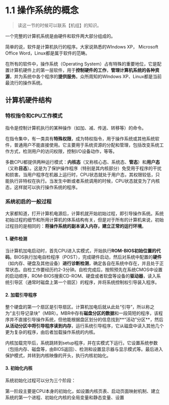 # 1.1 操作系统的概念

> 读这一节的时候可以联系【机组】的知识。

一个完整的计算机系统是由硬件和软件两大部分组成的。

简单的说，软件是计算机执行的程序。大家说熟悉的WIndows XP， Microsoft Office Word，Linux都是属于软件的范畴。

在所有的软件中，操作系统（Operating System）占有特殊的重要地位，它是配置计算机硬件上的第一层软件，用于**控制硬件的工作**，**管理计算机系统的各种资源**，并为系统中各个程序的**提供服务**。众所周知的WIndows XP、Linux都是当前最流行的操作系统。

## 计算机硬件结构

### 特权指令和CPU工作模式

指令是控制计算机执行的某种操作（如加、减、传送、转移等）的命令。

在指令集中，有一类具有**特殊权限**，成为特权指令，用于操作系统或其他系统软件，普通用户不能直接使用。它主要用于系统资源的分配和管理，包括改变系统工作方式，检测用户的访问权限，控制I/O设备动作，等等。

多数CPU都提供两种运行模式：**内核态**（又称核心态、系统态、**管态**）和**用户态**（又称**目态**）。这是为了保护操作程序（特别是其内核部分）免受用于程序的干扰和损害。当用户程序在机器上运行时，CPU状态就处于用户态，其权限较低，只能执行非特权在执行。当发生中断或者系统调用的时候，CPU状态就变为了内核态，这样就可以执行操作系统的程序。

### 系统初启的一般过程

大家都知道，打开计算机电源后，计算机就开始初始过程，即引导操作系统。系统初始过程的细节和所用计算机的体系结构有关，但是对于所有的计算机来说，初始过程目的是相同的：**将操作系统的副本读入内存，建立正常的运行环境**。

#### 1. 硬件检测

当计算机加电启动时，首先CPU进入实模式，开始执行**ROM-BIOS初始位置的代码**。BIOS执行加电自检程序（POST），完成硬件启动，然后对系统中配置的**硬件**（如内存、硬盘及其他设备）**进行诊断检测**，确定各自在系统中存在，并且处于正常状态。自检工作要经历约2-3分钟。自检完成后，按照预先在系统CMOS中设置的启动顺序，ROM-BIOS搜索CD-ROM、硬盘或者软盘等设备的**驱动器**，读入系统引导区（通常时磁盘上第一个扇区）的程序，并将系统控制权引导装入程序。

#### 2. 加载引导程序

整个硬盘的第一个扇区是引导扇区。计算机加电后就从此处“引导”，所以称之为“主引导记录块”（MBR）。MBR中存有**磁盘分区的数据**和一段简短的程序，该程序并不直接引导操作系统，但他能根据盘区划分的信息找到**“活动”分区**，然后**从活动分区中将引导程序读到内存**，运行系统引导程序，它从磁盘中读入其他几个更为复杂的程序，由后者加载操作系统的内核。

内核加载完毕后，系统跳转到setup程序，并在实模式下运行。它设置系统参数（包括内存、磁盘等，由BIOS返回）、检测和设置显示器与显示模式等。最后进入保护模式，并转到内核映像的开头，执行内核初始化。

#### 3. 初始化内核

系统初始化过程可以分为三个阶段：

第一阶段主要是CPU本身的初始化，如设置内核页表、启动页面映射机制、建立系统的第一个进程、初始化内核的全局变量和静态变量、设置



